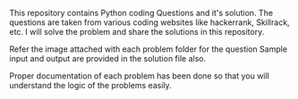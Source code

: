 This repository contains Python coding Questions and it's solution.
The questions are taken from various coding websites like hackerrank, Skillrack, etc.
I will solve the problem and share the solutions in this repository.

Refer the image attached with each problem folder for the question
Sample input and output are provided in the solution file also.

Proper documentation of each problem has been done so that you will understand the logic of the problems easily.
